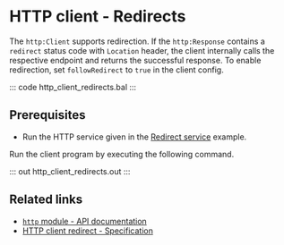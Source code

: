 # HTTP client - Redirects

The `http:Client` supports redirection. If the `http:Response` contains a `redirect` status code with `Location` header, the client internally calls the respective endpoint and returns the successful response. To enable redirection, set `followRedirect` to `true` in the client config.

::: code http_client_redirects.bal :::

## Prerequisites
- Run the HTTP service given in the [Redirect service](/learn/by-example/http-service-redirects/) example.

Run the client program by executing the following command.

::: out http_client_redirects.out :::

## Related links
- [`http` module - API documentation](https://lib.ballerina.io/ballerina/http/latest/)
- [HTTP client redirect - Specification](/spec/http/#2413-redirect)
